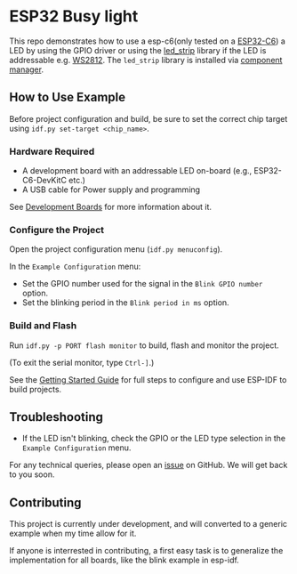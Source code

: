 # ESP32 Busy light 
This repo demonstrates how to use a esp-c6(only tested on a [ESP32-C6](https://www.aliexpress.us/item/1005006103787774.html?spm=a2g0o.order_list.order_list_main.13.5bde1802CPghlG&gatewayAdapt=4itemAdapt)) a LED by using the GPIO driver or using the [led_strip](https://components.espressif.com/component/espressif/led_strip) library if the LED is addressable e.g. [WS2812](https://cdn-shop.adafruit.com/datasheets/WS2812B.pdf). The `led_strip` library is installed via [component manager](main/idf_component.yml).

## How to Use Example
Before project configuration and build, be sure to set the correct chip target using `idf.py set-target <chip_name>`.

### Hardware Required

* A development board with an addressable LED on-board (e.g., ESP32-C6-DevKitC etc.)
* A USB cable for Power supply and programming

See [Development Boards](https://www.espressif.com/en/products/devkits) for more information about it.

### Configure the Project

Open the project configuration menu (`idf.py menuconfig`).

In the `Example Configuration` menu:
* Set the GPIO number used for the signal in the `Blink GPIO number` option.
* Set the blinking period in the `Blink period in ms` option.

### Build and Flash

Run `idf.py -p PORT flash monitor` to build, flash and monitor the project.

(To exit the serial monitor, type ``Ctrl-]``.)

See the [Getting Started Guide](https://docs.espressif.com/projects/esp-idf/en/latest/get-started/index.html) for full steps to configure and use ESP-IDF to build projects.

## Troubleshooting

* If the LED isn't blinking, check the GPIO or the LED type selection in the `Example Configuration` menu.

For any technical queries, please open an [issue](https://github.com/espressif/esp-idf/issues) on GitHub. We will get back to you soon.


## Contributing
This project is currently under development, and will converted to a generic example when my time allow for it. 

If anyone is interrested in contributing, a first easy task is to generalize the implementation for all boards, like the blink example in esp-idf. 